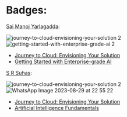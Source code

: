 # Badges:

[Sai Manoj Yarlagadda](https://github.com/Yarlagadda-saimanoj):

![journey-to-cloud-envisioning-your-solution 2](https://github.com/smartinternz02/SBSPS-Challenge-9976-Slient-Speech-Recognition-Automatic-Lip-reading-Model-using-3D-CNN-and-GRU/assets/98306116/028ed212-a684-4b3a-b2c8-be80a6107e07)
![getting-started-with-enterprise-grade-ai 2](https://github.com/smartinternz02/SBSPS-Challenge-9976-Slient-Speech-Recognition-Automatic-Lip-reading-Model-using-3D-CNN-and-GRU/assets/98306116/50574265-c07a-42a1-a28e-4b19440a017a)


* [Journey to Cloud: Envisioning Your Solution](https://www.credly.com/badges/6254baf0-b7e4-41f8-a7ec-d74d98aa7b6f/public_url)
*  [Getting Started with Enterprise-grade AI](https://www.credly.com/badges/4250cc77-54e7-4eb1-a538-c3e07e051dd8/public_url)

[S R Suhas](https://github.com/srsuhas0689):

![journey-to-cloud-envisioning-your-solution 2](https://github.com/smartinternz02/SBSPS-Challenge-9976-Slient-Speech-Recognition-Automatic-Lip-reading-Model-using-3D-CNN-and-GRU/assets/98306116/028ed212-a684-4b3a-b2c8-be80a6107e07)
![WhatsApp Image 2023-08-29 at 22 55 22](https://github.com/smartinternz02/SBSPS-Challenge-9976-Slient-Speech-Recognition-Automatic-Lip-reading-Model-using-3D-CNN-and-GRU/assets/98306116/29aa6086-1651-4fd1-b8e1-7f78a09d0d75)




* [Journey to Cloud: Envisioning Your Solution](https://www.credly.com/badges/74979015-243d-43cb-aa23-168ef5b678aa)
*  [Artificial Intelligence Fundamentals](https://www.credly.com/badges/e7aa2baa-e3cc-44a3-b8c7-869f44187253)
